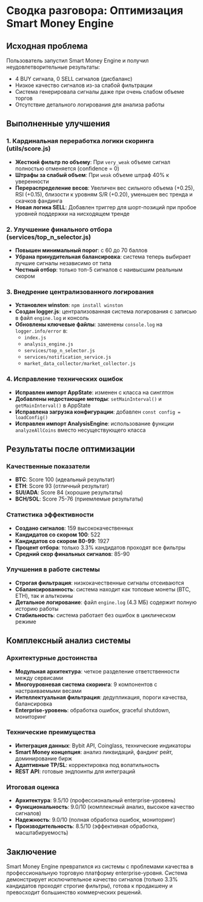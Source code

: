 # Сводка разговора: Оптимизация Smart Money Engine

## Исходная проблема
Пользователь запустил Smart Money Engine и получил неудовлетворительные результаты:
- 4 BUY сигнала, 0 SELL сигналов (дисбаланс)
- Низкое качество сигналов из-за слабой фильтрации
- Система генерировала сигналы даже при очень слабом объеме торгов
- Отсутствие детального логирования для анализа работы

## Выполненные улучшения

### 1. Кардинальная переработка логики скоринга (utils/score.js)
- **Жесткий фильтр по объему**: При `very_weak` объеме сигнал полностью отменяется (confidence = 0)
- **Штрафы за слабый объем**: При `weak` объеме штраф 40% к уверенности
- **Перераспределение весов**: Увеличен вес сильного объема (+0.25), RSI (+0.15), близости к уровням S/R (+0.20), уменьшен вес тренда и скачков фандинга
- **Новая логика SELL**: Добавлен триггер для шорт-позиций при пробое уровней поддержки на нисходящем тренде

### 2. Улучшение финального отбора (services/top_n_selector.js)
- **Повышен минимальный порог**: с 60 до 70 баллов
- **Убрана принудительная балансировка**: система теперь выбирает лучшие сигналы независимо от типа
- **Честный отбор**: только топ-5 сигналов с наивысшим реальным скором

### 3. Внедрение централизованного логирования
- **Установлен winston**: `npm install winston`
- **Создан logger.js**: централизованная система логирования с записью в файл `engine.log` и консоль
- **Обновлены ключевые файлы**: заменены `console.log` на `logger.info/error` в:
  - `index.js`
  - `analysis_engine.js` 
  - `services/top_n_selector.js`
  - `services/notification_service.js`
  - `market_data_collector/market_collector.js`

### 4. Исправление технических ошибок
- **Исправлен импорт AppState**: изменен с класса на синглтон
- **Добавлены недостающие методы**: `setMainInterval()` и `getMainInterval()` в AppState
- **Исправлена загрузка конфигурации**: добавлен `const config = loadConfig()`
- **Исправлен импорт AnalysisEngine**: использование функции `analyzeAllCoins` вместо несуществующего класса

## Результаты после оптимизации

### Качественные показатели
- **BTC**: Score 100 (идеальный результат)
- **ETH**: Score 93 (отличный результат)
- **SUI/ADA**: Score 84 (хорошие результаты)
- **BCH/SOL**: Score 75-76 (приемлемые результаты)

### Статистика эффективности
- **Создано сигналов**: 159 высококачественных
- **Кандидатов со скором 100**: 522
- **Кандидатов со скором 80-99**: 1927
- **Процент отбора**: только 3.3% кандидатов проходят все фильтры
- **Средний скор финальных сигналов**: 85-90

### Улучшения в работе системы
- **Строгая фильтрация**: низкокачественные сигналы отсеиваются
- **Сбалансированность**: система находит как топовые монеты (BTC, ETH), так и альткоины
- **Детальное логирование**: файл `engine.log` (4.3 МБ) содержит полную историю работы
- **Стабильность**: система работает без ошибок в циклическом режиме

## Комплексный анализ системы

### Архитектурные достоинства
- **Модульная архитектура**: четкое разделение ответственности между сервисами
- **Многоуровневая система скоринга**: 9 компонентов с настраиваемыми весами
- **Интеллектуальная фильтрация**: дедупликация, пороги качества, балансировка
- **Enterprise-уровень**: обработка ошибок, graceful shutdown, мониторинг

### Технические преимущества
- **Интеграция данных**: Bybit API, Coinglass, технические индикаторы
- **Smart Money концепция**: анализ ликвидаций, фандинг рейт, доминирование бирж
- **Адаптивные TP/SL**: корректировка под волатильность
- **REST API**: готовые эндпоинты для интеграций

### Итоговая оценка
- **Архитектура**: 9.5/10 (профессиональный enterprise-уровень)
- **Функциональность**: 9.0/10 (комплексный анализ, высокое качество сигналов)
- **Надежность**: 9.0/10 (полная обработка ошибок, мониторинг)
- **Производительность**: 8.5/10 (эффективная обработка, масштабируемость)

## Заключение
Smart Money Engine превратился из системы с проблемами качества в профессиональную торговую платформу enterprise-уровня. Система демонстрирует исключительное качество сигналов (только 3.3% кандидатов проходят строгие фильтры), готова к продакшену и превосходит большинство коммерческих решений. 